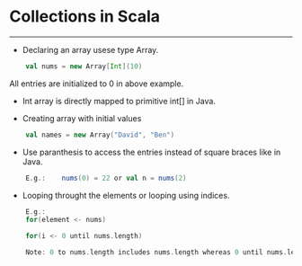 # Collections in Scala

---

* Declaring an array usese type Array.
```Scala
    val nums = new Array[Int](10)
```
All entries are initialized to 0 in above example.

* Int array is directly mapped to primitive int[] in Java.

* Creating array with initial values
```Scala
    val names = new Array("David", "Ben")
```

* Use paranthesis to access the entries instead of square braces like in Java.
```Scala
    E.g.:    nums(0) = 22 or val n = nums(2)
```
* Looping throught the elements or looping using indices.

```Scala
    E.g.:
    for(element <- nums)

    for(i <- 0 until nums.length)

    Note: 0 to nums.length includes nums.length whereas 0 until nums.length excludes nums.length
```


